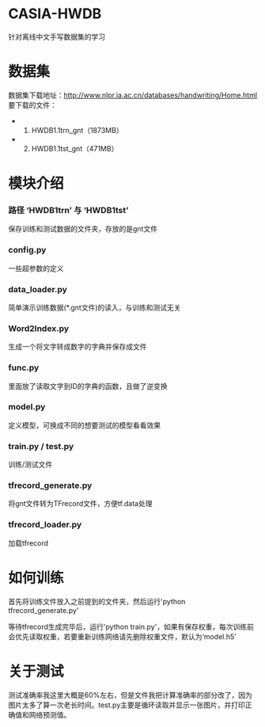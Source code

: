 # CASIA-HWDB
针对离线中文手写数据集的学习

# 数据集
数据集下载地址：http://www.nlpr.ia.ac.cn/databases/handwriting/Home.html
要下载的文件：
 - 1. HWDB1.1trn_gnt（1873MB）
 - 2. HWDB1.1tst_gnt（471MB）
 
# 模块介绍
### 路径 ‘HWDB1trn’ 与 ‘HWDB1tst’
保存训练和测试数据的文件夹，存放的是gnt文件

### config.py
一些超参数的定义

### data_loader.py
简单演示训练数据(\*.gnt文件)的读入，与训练和测试无关

### Word2Index.py
生成一个将文字转成数字的字典并保存成文件

### func.py
里面放了读取文字到ID的字典的函数，且做了逆变换

### model.py
定义模型，可换成不同的想要测试的模型看看效果

### train.py / test.py
训练/测试文件

### tfrecord_generate.py
将gnt文件转为TFrecord文件，方便tf.data处理

### tfrecord_loader.py
加载tfrecord

# 如何训练
首先将训练文件放入之前提到的文件夹，然后运行'python tfrecord_generate.py'

等待tfrecord生成完毕后，运行'python train.py'，如果有保存权重，每次训练前会优先读取权重，若要重新训练网络请先删除权重文件，默认为‘model.h5’

# 关于测试
测试准确率我这里大概是60%左右，但是文件我把计算准确率的部分改了，因为图片太多了算一次老长时间。test.py主要是循环读取并显示一张图片，并打印正确值和网络预测值。
